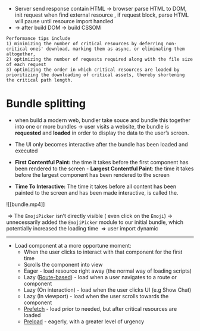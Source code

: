 - Server send response contain HTML -> browser parse HTML to DOM, init request when find external resource , if request block, parse HTML will pause until resource import handled
- -> after build DOM -> build CSSOM

```
Performance tips include 
1) minimizing the number of critical resources by deferring non-critical ones' download, marking them as async, or eliminating them altogether, 
2) optimizing the number of requests required along with the file size of each request 
3) optimizing the order in which critical resources are loaded by prioritizing the downloading of critical assets, thereby shortening the critical path length.
```
# Bundle splitting
- when build a modern web, bundler take souce and bundle this together into one or more bundles -> user visits a website, the bundle is **requested** and **loaded** in order to display the data to the user’s screen.
- The UI only becomes interactive after the bundle has been loaded and executed

- **First Contentful Paint:**  the time it takes before the first component has been rendered to the screen
- **Largest Contentful Paint**: the time it takes before the largest component has been rendered to the screen
 - **Time To Interactive:** The time it takes before all content has been painted to the screen and has been made interactive, is called the.
 
![[bundle.mp4]]

 => The `EmojiPicker` isn’t directly visible ( even click on the `Emoji`) -> unnecessarily added the `EmojiPicker` module to our initial bundle, which potentially increased the loading time
 => user import dynamic

---
- Load component at a more opportune moment:
	- When the user clicks to interact with that component for the first time
	- Scrolls the component into view
	- Eager - load resource right away (the normal way of loading scripts)
	- Lazy ([Route-based](https://web.dev/code-splitting-with-dynamic-imports-in-nextjs/#route-based-and-component-based-code-splitting)) - load when a user navigates to a route or component
	- Lazy (On interaction) - load when the user clicks UI (e.g Show Chat)
	- Lazy (In viewport) - load when the user scrolls towards the component
	- [Prefetch](https://web.dev/link-prefetch/) - load prior to needed, but after critical resources are loaded
	- [Preload](https://web.dev/preload-critical-assets/) - eagerly, with a greater level of urgency